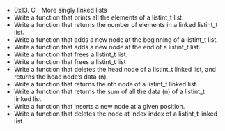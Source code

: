 * 0x13. C - More singly linked lists
* Write a function that prints all the elements of a listint_t list.
* Write a function that returns the number of elements in a linked listint_t list.
* Write a function that adds a new node at the beginning of a listint_t list.
* Write a function that adds a new node at the end of a listint_t list.
* Write a function that frees a listint_t list.
* Write a function that frees a listint_t list
* Write a function that deletes the head node of a listint_t linked list, and returns the head node’s data (n).
* Write a function that returns the nth node of a listint_t linked list.
* Write a function that returns the sum of all the data (n) of a listint_t linked list.
* Write a function that inserts a new node at a given position.
* Write a function that deletes the node at index index of a listint_t linked list.
